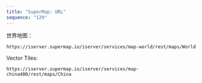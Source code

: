 ```yaml
---
title: "SuperMap: URL"
sequence: "129"
---
```


世界地图：

```text
https://iserver.supermap.io/iserver/services/map-world/rest/maps/World
```

Vector Tiles:

```text
https://iserver.supermap.io/iserver/services/map-china400/rest/maps/China
```

